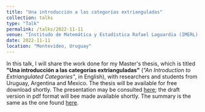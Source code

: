 ```yaml
---
title: "Una introducción a las categorías extrianguladas"
collection: talks
type: "Talk"
permalink: /talks/2022-11-11
venue: "Institudo de Matemática y Estadística Rafael Laguardia (IMERL), Universidad de la República"
date: 2022-11-11
location: "Montevideo, Uruguay"
---
```


In this talk, I will share the work done for my Master's thesis, which is titled **"Una introducción a las categorías extrianguladas"** (_"An Introduction to Extriangulated Categories"_, in English), with researchers and students from Uruguay, Argentina and Mexico. The thesis will be available for free download shortly. The presentation may be consulted [here](dabnciencias.github.io/Examen_profesional); the draft version in pdf format will bee made available shortly. The summary is the same as the one found [here](https://www.matem.unam.mx/actividades/seminarios/representaciones/actividades/una-introduccion-a-las-categorias-extrianguladas).
